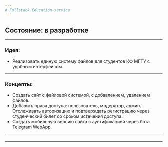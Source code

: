 ```yaml
---
# Fullstack Education-service
---
```

## Состояние: в разработке
---
### Идея: 
- Реализовать единую систему файлов для студентов КФ МГТУ с удобным интерфейсом.
---
### Концепты: 
- Создать сайт с файловой системой, с добавлением, удалением файлов. 
- Добавить права доступа: пользователь, модератор, админ. Отслеживать авторизацию и подтверждать регистрацию через студенческий билет со сроком истечения доступа.
- Создать мобильную версию сайта с аунтификацией через бота Telegram WebApp.
---
### 
---
